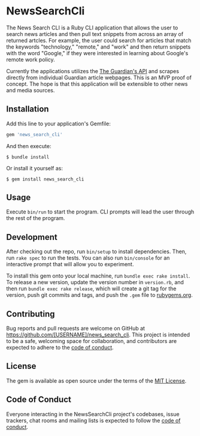 # NewsSearchCli

The News Search CLI is a Ruby CLI application that allows the user to search news articles and then pull text snippets from across an array of returned artcles. For example, the user could search for articles that match the keywords "technology," "remote," and "work" and then return snippets with the word "Google," if they were interested in learning about Google's remote work policy. 

Currently the applications utilizes the [The Guardian's API](https://open-platform.theguardian.com/documentation/) and scrapes directly from individual Guardian article webpages. This is an MVP proof of concept. The hope is that this application will be extensible to other news and media sources.

## Installation

Add this line to your application's Gemfile:

```ruby
gem 'news_search_cli'
```

And then execute:

    $ bundle install

Or install it yourself as:

    $ gem install news_search_cli

## Usage

Execute `bin/run` to start the program. CLI prompts will lead the user through the rest of the program.

## Development

After checking out the repo, run `bin/setup` to install dependencies. Then, run `rake spec` to run the tests. You can also run `bin/console` for an interactive prompt that will allow you to experiment.

To install this gem onto your local machine, run `bundle exec rake install`. To release a new version, update the version number in `version.rb`, and then run `bundle exec rake release`, which will create a git tag for the version, push git commits and tags, and push the `.gem` file to [rubygems.org](https://rubygems.org).

## Contributing

Bug reports and pull requests are welcome on GitHub at https://github.com/[USERNAME]/news_search_cli. This project is intended to be a safe, welcoming space for collaboration, and contributors are expected to adhere to the [code of conduct](https://github.com/[USERNAME]/news_search_cli/blob/master/CODE_OF_CONDUCT.md).


## License

The gem is available as open source under the terms of the [MIT License](https://opensource.org/licenses/MIT).

## Code of Conduct

Everyone interacting in the NewsSearchCli project's codebases, issue trackers, chat rooms and mailing lists is expected to follow the [code of conduct](https://github.com/[USERNAME]/news_search_cli/blob/master/CODE_OF_CONDUCT.md).

